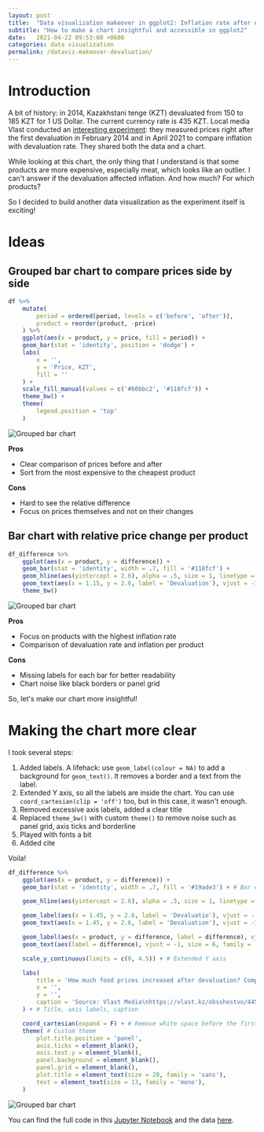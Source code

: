 ```yaml
---
layout: post
title:  "Data visualization makeover in ggplot2: Inflation rate after devaluation in Kazakhstan"
subtitle: "How to make a chart insightful and accessible in ggplot2"
date:   2021-04-22 09:53:00 +0600
categories: data visualization
permalink: /dataviz-makeover-devaluation/
---
```


# Introduction
A bit of history: in 2014, Kazakhstani tenge (KZT) devaluated from 150 to 185 KZT for 1 US Dollar. The current currency rate is 435 KZT. Local media Vlast conducted an [interesting experiment](https://vlast.kz/obsshestvo/44543-neuderzimye-kak-dorozali-socialno-znacimye-produkty.html): they measured prices right after the first devaluation in February 2014 and in April 2021 to compare inflation with devaluation rate. They shared both the data and a chart.

<div class="flourish-embed flourish-chart" data-src="visualisation/5238612"><script src="https://public.flourish.studio/resources/embed.js"></script></div>

While looking at this chart, the only thing that I understand is that some products are more expensive, especially meat, which looks like an outlier. I can't answer if the devaluation affected inflation. And how much? For which products?

So I decided to build another data visualization as the experiment itself is exciting!

# Ideas

## Grouped bar chart to compare prices side by side
```r
df %>%
    mutate(
        period = ordered(period, levels = c('before', 'after')),
        product = reorder(product, -price)
    ) %>%
    ggplot(aes(x = product, y = price, fill = period)) +
    geom_bar(stat = 'identity', position = 'dodge') +
    labs(
        x = '',
        y = 'Price, KZT',
        fill = ''
    ) +
    scale_fill_manual(values = c('#b0bbc2', '#118fcf')) +
    theme_bw() +
    theme(
        legend.position = 'top'
    )
```
![Grouped bar chart](/assets/posts/dataviz-makeover-devaluation/grouped_bar.png)

**Pros**
* Clear comparison of prices before and after
* Sort from the most expensive to the cheapest product

**Cons**
* Hard to see the relative difference
* Focus on prices themselves and not on their changes

## Bar chart with relative price change per product
```r
df_difference %>%
    ggplot(aes(x = product, y = difference)) +
    geom_bar(stat = 'identity', width = .7, fill = '#118fcf') +
    geom_hline(aes(yintercept = 2.6), alpha = .5, size = 1, linetype = 5, col = '#2c3b3c') +
    geom_text(aes(x = 1.15, y = 2.6, label = 'Devaluation'), vjust = -1, size = 6) +
    theme_bw()
```
![Grouped bar chart](/assets/posts/dataviz-makeover-devaluation/difference_bar.png)

**Pros**
* Focus on products with the highest inflation rate
* Comparison of devaluation rate and inflation per product

**Cons**
* Missing labels for each bar for better readability
* Chart noise like black borders or panel grid

So, let's make our chart more insightful!

# Making the chart more clear
I took several steps:
1. Added labels. A lifehack: use `geom_label(colour = NA)` to add a background for `geom_text()`. It removes a border and a text from the label.
1.  Extended Y axis, so all the labels are inside the chart. You can use `coord_cartesian(clip = 'off')` too, but in this case, it wasn't enough.
1. Removed excessive axis labels, added a clear title
1. Replaced `theme_bw()` with custom `theme()` to remove noise such as panel grid, axis ticks and borderline
1. Played with fonts a bit
1. Added cite

Voila!

```r
df_difference %>%
    ggplot(aes(x = product, y = difference)) +
    geom_bar(stat = 'identity', width = .7, fill = '#19ade3') + # Bar chart

    geom_hline(aes(yintercept = 2.6), alpha = .5, size = 1, linetype = 5, col = '#2c3b3c') + # Reference line, devaluation rate

    geom_label(aes(x = 1.45, y = 2.6, label = 'Devaluatio'), vjust = -.3, size = 6.5, colour = NA, family = 'mono') + # Background for geom_text() to overlap bars
    geom_text(aes(x = 1.45, y = 2.6, label = 'Devaluation'), vjust = -1, size = 6, family = 'mono') + # Legend for a reference line

    geom_label(aes(x = product, y = difference, label = difference), vjust = 0, size = 11, colour = NA, family = 'mono') + # Background for geom_text() to overlap reference line
    geom_text(aes(label = difference), vjust = -1, size = 6, family = 'mono') + # Text labels

    scale_y_continuous(limits = c(0, 4.5)) + # Extended Y axis

    labs(
        title = 'How much food prices increased after devaluation? Comparison of 2014 and 2021',
        x = '',
        y = '',
        caption = 'Source: Vlast Media\nhttps://vlast.kz/obsshestvo/44543-neuderzimye-kak-dorozali-socialno-znacimye-produkty.html'
    ) + # Title, axis labels, caption

    coord_cartesian(expand = F) + # Remove white space before the first bar for better alignment
    theme( # Custom theme
        plot.title.position = 'panel',
        axis.ticks = element_blank(),
        axis.text.y = element_blank(),
        panel.background = element_blank(),
        panel.grid = element_blank(),
        plot.title = element_text(size = 20, family = 'sans'),
        text = element_text(size = 13, family = 'mono'),     
    )
```
![Grouped bar chart](/assets/posts/dataviz-makeover-devaluation/difference_bar_updated.png)

You can find the full code in this [Jupyter Notebook](/assets/posts/dataviz-makeover-devaluation/vlast.kz-devaluation-chart-makeover.ipynb) and the data [here](/assets/posts/dataviz-makeover-devaluation/vlast_prices.csv).
